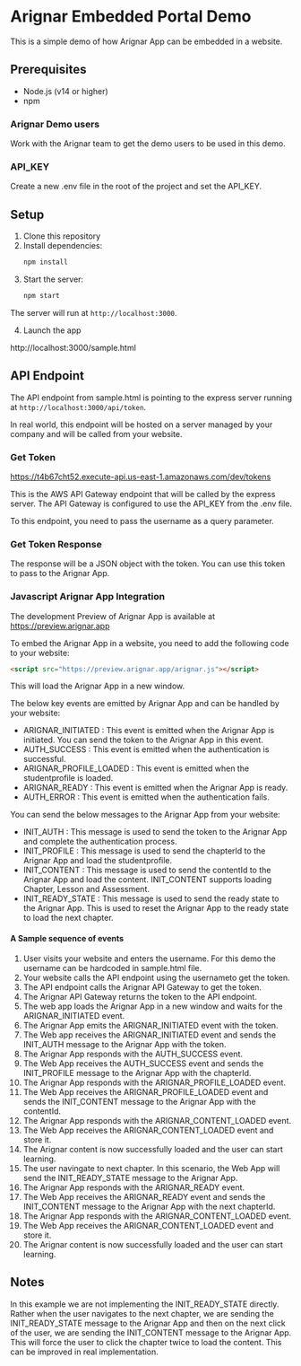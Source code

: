 # Arignar Embedded Portal Demo

This is a simple demo of how Arignar App can be embedded in a website.

## Prerequisites

- Node.js (v14 or higher)
- npm

### Arignar Demo users

Work with the Arignar team to get the demo users to be used in this demo.

### API_KEY

Create a new .env file in the root of the project and set the API_KEY.

## Setup

1. Clone this repository
2. Install dependencies:
   ```bash
   npm install
   ```
3. Start the server:
   ```bash
   npm start
   ```

The server will run at `http://localhost:3000`.

4. Launch the app

http://localhost:3000/sample.html

## API Endpoint

The API endpoint from sample.html is pointing to the express server running at `http://localhost:3000/api/token`.

In real world, this endpoint will be hosted on a server managed by your company and will be called from your website.

### Get Token

https://t4b67cht52.execute-api.us-east-1.amazonaws.com/dev/tokens

This is the AWS API Gateway endpoint that will be called by the express server. The API Gateway is configured to use the API_KEY from the .env file.

To this endpoint, you need to pass the username as a query parameter.

### Get Token Response

The response will be a JSON object with the token. You can use this token to pass to the Arignar App.

### Javascript Arignar App Integration

The development Preview of Arignar App is available at https://preview.arignar.app

To embed the Arignar App in a website, you need to add the following code to your website:

```html
<script src="https://preview.arignar.app/arignar.js"></script>
```

This will load the Arignar App in a new window.

The below key events are emitted by Arignar App and can be handled by your website:

- ARIGNAR_INITIATED : This event is emitted when the Arignar App is initiated. You can send the token to the Arignar App in this event.
- AUTH_SUCCESS : This event is emitted when the authentication is successful.
- ARIGNAR_PROFILE_LOADED : This event is emitted when the studentprofile is loaded.
- ARIGNAR_READY : This event is emitted when the Arignar App is ready.
- AUTH_ERROR : This event is emitted when the authentication fails.

You can send the below messages to the Arignar App from your website:

- INIT_AUTH : This message is used to send the token to the Arignar App and complete the authentication process.
- INIT_PROFILE : This message is used to send the chapterId to the Arignar App and load the studentprofile.
- INIT_CONTENT : This message is used to send the contentId to the Arignar App and load the content. INIT_CONTENT supports loading Chapter, Lesson and Assessment.
- INIT_READY_STATE : This message is used to send the ready state to the Arignar App. This is used to reset the Arignar App to the ready state to load the next chapter.

#### A Sample sequence of events

1. User visits your website and enters the username. For this demo the username can be hardcoded in sample.html file.
2. Your website calls the API endpoint using the usernameto get the token.
3. The API endpoint calls the Arignar API Gateway to get the token.
4. The Arignar API Gateway returns the token to the API endpoint.
5. The web app loads the Arignar App in a new window and waits for the ARIGNAR_INITIATED event.
6. The Arignar App emits the ARIGNAR_INITIATED event with the token.
7. The Web app receives the ARIGNAR_INITIATED event and sends the INIT_AUTH message to the Arignar App with the token.
8. The Arignar App responds with the AUTH_SUCCESS event.
9. The Web App receives the AUTH_SUCCESS event and sends the INIT_PROFILE message to the Arignar App with the chapterId.
10. The Arignar App responds with the ARIGNAR_PROFILE_LOADED event.
11. The Web App receives the ARIGNAR_PROFILE_LOADED event and sends the INIT_CONTENT message to the Arignar App with the contentId.
12. The Arignar App responds with the ARIGNAR_CONTENT_LOADED event.
13. The Web App receives the ARIGNAR_CONTENT_LOADED event and store it.
14. The Arignar content is now successfully loaded and the user can start learning.
15. The user navingate to next chapter. In this scenario, the Web App will send the INIT_READY_STATE message to the Arignar App.
16. The Arignar App responds with the ARIGNAR_READY event.
17. The Web App receives the ARIGNAR_READY event and sends the INIT_CONTENT message to the Arignar App with the next chapterId.
18. The Arignar App responds with the ARIGNAR_CONTENT_LOADED event.
19. The Web App receives the ARIGNAR_CONTENT_LOADED event and store it.
20. The Arignar content is now successfully loaded and the user can start learning.

## Notes

In this example we are not implementing the INIT_READY_STATE directly. Rather when the user navigates to the next chapter, we are sending the INIT_READY_STATE message to the Arignar App and then on the next click of the user, we are sending the INIT_CONTENT message to the Arignar App. This will force the user to click the chapter twice to load the content. This can be improved in real implementation.
